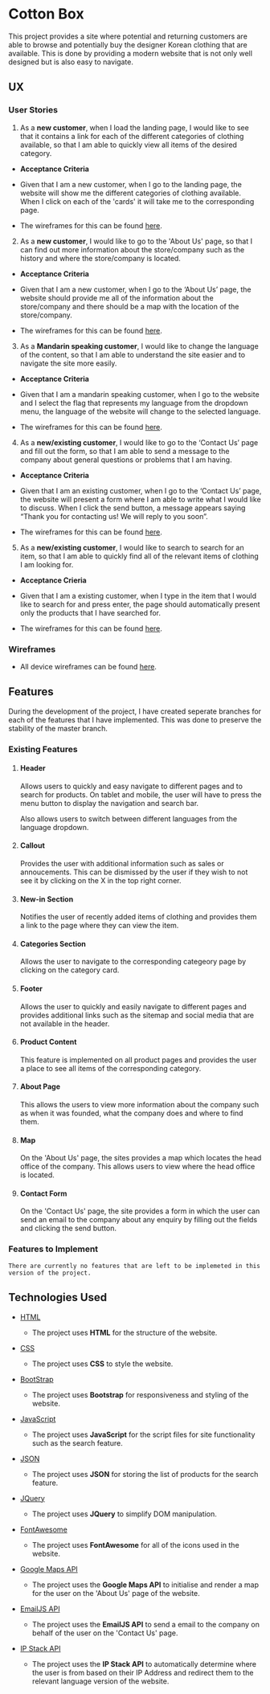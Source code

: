 # Cotton Box

This project provides a site where potential and returning customers are able to browse and potentially buy the designer Korean clothing that are available. This is done by providing a modern website that is not only well designed but is also easy to navigate.

## UX

### User Stories

1. As a **new customer**, when I load the landing page, I would like to see that it contains a link for each of the different categories of clothing available, so that I am able to quickly view all items of the desired category.

- **Acceptance Criteria**

- Given that I am a new customer, when I go to the landing page, the website will show me the different categories of clothing available. When I click on each of the 'cards' it will take me to the corresponding page.

- The wireframes for this can be found [here](wireframes/wireframes.pdf).

2. As a **new customer**, I would like to go to the 'About Us' page, so that I can find out more information about the store/company such as the history and where the store/company is located.

- **Acceptance Criteria**

- Given that I am a new customer, when I go to the ‘About Us’ page, the website should provide me all of the information about the store/company and there should be a map with the location of the store/company.

- The wireframes for this can be found [here](wireframes/wireframes.pdf).

3. As a **Mandarin speaking customer**, I would like to change the language of the content, so that I am able to understand the site easier and to navigate the site more easily.

- **Acceptance Criteria**

- Given that I am a mandarin speaking customer, when I go to the website and I select the flag that represents my language from the dropdown menu, the language of the website will change to the selected language.

- The wireframes for this can be found [here](wireframes/wireframes.pdf).

4. As a **new/existing customer**, I would like to go to the ‘Contact Us’ page and fill out the form, so that I am able to send a message to the company about general questions or problems that I am having.

- **Acceptance Criteria**

- Given that I am an existing customer, when I go to the ‘Contact Us’ page, the website will present a form where I am able to write what I would like to discuss. When I click the send button, a message appears saying “Thank you for contacting us! We will reply to you soon”.

- The wireframes for this can be found [here](wireframes/wireframes.pdf).

5. As a **new/existing customer**, I would like to search to search for an item, so that I am able to quickly find all of the relevant items of clothing I am looking for.

- **Acceptance Crieria**

- Given that I am a existing customer, when I type in the item that I would like to search for and press enter, the page should automatically present only the products that I have searched for.

- The wireframes for this can be found [here](wireframes/wireframes.pdf).

### Wireframes

- All device wireframes can be found [here](wireframes/wireframes.pdf).

## Features

During the development of the project, I have created seperate branches for each of the features that I have implemented. This was done to preserve the stability of the master branch.

### Existing Features

1. #### Header

   Allows users to quickly and easy navigate to different pages and to search for products. On tablet and mobile, the user will have to press the menu button to display the navigation and search bar.

   Also allows users to switch between different languages from the language dropdown.

2. #### Callout

   Provides the user with additional information such as sales or annoucements. This can be dismissed by the user if they wish to not see it by clicking on the X in the top right corner.

3. #### New-in Section

   Notifies the user of recently added items of clothing and provides them a link to the page where they can view the item.

4. #### Categories Section

   Allows the user to navigate to the corresponding categeory page by clicking on the category card.

5. #### Footer

   Allows the user to quickly and easily navigate to different pages and provides additional links such as the sitemap and social media that are not available in the header.

6. #### Product Content

   This feature is implemented on all product pages and provides the user a place to see all items of the corresponding category.

7. #### About Page

   This allows the users to view more information about the company such as when it was founded, what the company does and where to find them.

8. #### Map

   On the 'About Us' page, the sites provides a map which locates the head office of the company. This allows users to view where the head office is located.

9. #### Contact Form

   On the 'Contact Us' page, the site provides a form in which the user can send an email to the company about any enquiry by filling out the fields and clicking the send button.

### Features to Implement

    There are currently no features that are left to be implemeted in this version of the project.

## Technologies Used

- [HTML](https://html.spec.whatwg.org/multipage/)

  - The project uses **HTML** for the structure of the website.

- [CSS](https://www.w3.org/Style/CSS/)

  - The project uses **CSS** to style the website.

- [BootStrap](https://getbootstrap.com/)

  - The project uses **Bootstrap** for responsiveness and styling of the website.

- [JavaScript](https://www.javascript.com/)

  - The project uses **JavaScript** for the script files for site functionality such as the search feature.

- [JSON](https://www.json.org/json-en.html)

  - The project uses **JSON** for storing the list of products for the search feature.

- [JQuery](https://jquery.com/)

  - The project uses **JQuery** to simplify DOM manipulation.

- [FontAwesome](https://fontawesome.com)

  - The project uses **FontAwesome** for all of the icons used in the website.

- [Google Maps API](https://developers.google.com/maps/documentation)

  - The project uses the **Google Maps API** to initialise and render a map for the user on the 'About Us' page of the website.

- [EmailJS API](https://www.emailjs.com/)

  - The project uses the **EmailJS API** to send a email to the company on behalf of the user on the 'Contact Us' page.

- [IP Stack API](https://ipstack.com/)

  - The project uses the **IP Stack API** to automatically determine where the user is from based on their IP Address and redirect them to the relevant language version of the website.
